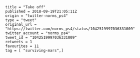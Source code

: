 ```
title = "Take off"
published = 2018-09-19T21:05:11Z
origin = "twitter-norms_ps4"
type = "tweet"
original_url = "https://twitter.com/norms_ps4/status/1042519997036331009"
twitter_account = "norms_ps4"
tweet_id = "1042519997036331009"
retweets = 1
favourites = 11
tag = [ "surviving-mars",]
```

<p class='image'><img src='https://mnf.m17s.net/2018/09/19/DnfGaTRXoAEErEx.jpg' alt=''></p>


